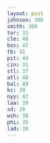 ```yaml
---
layout: post
johnson: 306
smith: 308
tor: 31
cle: 40
bos: 42
tb: 41
pit: 44
cin: 31
stl: 37
atl: 40
bal: 49
kc: 39
nyy: 42
laa: 39
sd: 28
wsh: 38
phi: 35
lad: 38
---
```

